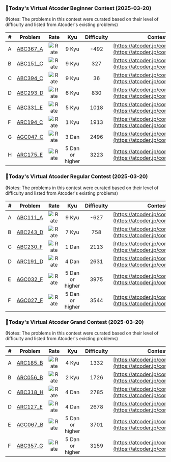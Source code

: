 ### 🌟Today's Virtual Atcoder Beginner Contest (2025-03-20)
(Notes: The problems in this contest were curated based on their level of difficulty and listed from Atcoder's existing problems)

| # | Problem |Rate| Kyu | Difficulty | Contest |
|---| ----- | :--------: | :----------: | :----------: | ---------- |
|A|[ABC367_A](https://atcoder.jp/contests/abc367/tasks/abc367_a)|![Rate](https://img.shields.io/badge/9%20Kyu---492-lightgrey)|9 Kyu|-492|[https://atcoder.jp/contests/abc367](https://atcoder.jp/contests/abc367)|
|B|[ABC151_C](https://atcoder.jp/contests/abc151/tasks/abc151_c)|![Rate](https://img.shields.io/badge/9%20Kyu-327-lightgrey)|9 Kyu|327|[https://atcoder.jp/contests/abc151](https://atcoder.jp/contests/abc151)|
|C|[ABC394_C](https://atcoder.jp/contests/abc394/tasks/abc394_c)|![Rate](https://img.shields.io/badge/9%20Kyu-36-lightgrey)|9 Kyu|36|[https://atcoder.jp/contests/abc394](https://atcoder.jp/contests/abc394)|
|D|[ABC293_D](https://atcoder.jp/contests/abc293/tasks/abc293_d)|![Rate](https://img.shields.io/badge/6%20Kyu-830-brightgreen)|6 Kyu|830|[https://atcoder.jp/contests/abc293](https://atcoder.jp/contests/abc293)|
|E|[ABC331_E](https://atcoder.jp/contests/abc331/tasks/abc331_e)|![Rate](https://img.shields.io/badge/5%20Kyu-1018-brightgreen)|5 Kyu|1018|[https://atcoder.jp/contests/abc331](https://atcoder.jp/contests/abc331)|
|F|[ARC194_C](https://atcoder.jp/contests/arc194/tasks/arc194_c)|![Rate](https://img.shields.io/badge/1%20Kyu-1913-blue)|1 Kyu|1913|[https://atcoder.jp/contests/arc194](https://atcoder.jp/contests/arc194)|
|G|[AGC047_C](https://atcoder.jp/contests/agc047/tasks/agc047_c)|![Rate](https://img.shields.io/badge/3%20Dan-2496-orange)|3 Dan|2496|[https://atcoder.jp/contests/agc047](https://atcoder.jp/contests/agc047)|
|H|[ARC175_E](https://atcoder.jp/contests/arc175/tasks/arc175_e)|![Rate](https://img.shields.io/badge/5%20Dan%20or%20higher-3223-red)|5 Dan or higher|3223|[https://atcoder.jp/contests/arc175](https://atcoder.jp/contests/arc175)|

### 🌟Today's Virtual Atcoder Regular Contest (2025-03-20)
(Notes: The problems in this contest were curated based on their level of difficulty and listed from Atcoder's existing problems)

| # | Problem |Rate| Kyu | Difficulty | Contest |
|---| ----- | :--------: | :----------: | :----------: | ---------- |
|A|[ABC111_A](https://atcoder.jp/contests/abc111/tasks/abc111_a)|![Rate](https://img.shields.io/badge/9%20Kyu---627-lightgrey)|9 Kyu|-627|[https://atcoder.jp/contests/abc111](https://atcoder.jp/contests/abc111)|
|B|[ABC243_D](https://atcoder.jp/contests/abc243/tasks/abc243_d)|![Rate](https://img.shields.io/badge/7%20Kyu-758-critical)|7 Kyu|758|[https://atcoder.jp/contests/abc243](https://atcoder.jp/contests/abc243)|
|C|[ABC230_F](https://atcoder.jp/contests/abc230/tasks/abc230_f)|![Rate](https://img.shields.io/badge/1%20Dan-2113-yellow)|1 Dan|2113|[https://atcoder.jp/contests/abc230](https://atcoder.jp/contests/abc230)|
|D|[ARC191_D](https://atcoder.jp/contests/arc191/tasks/arc191_d)|![Rate](https://img.shields.io/badge/4%20Dan-2631-orange)|4 Dan|2631|[https://atcoder.jp/contests/arc191](https://atcoder.jp/contests/arc191)|
|E|[AGC032_F](https://atcoder.jp/contests/agc032/tasks/agc032_f)|![Rate](https://img.shields.io/badge/5%20Dan%20or%20higher-3975-red)|5 Dan or higher|3975|[https://atcoder.jp/contests/agc032](https://atcoder.jp/contests/agc032)|
|F|[AGC027_F](https://atcoder.jp/contests/agc027/tasks/agc027_f)|![Rate](https://img.shields.io/badge/5%20Dan%20or%20higher-3544-red)|5 Dan or higher|3544|[https://atcoder.jp/contests/agc027](https://atcoder.jp/contests/agc027)|

### 🌟Today's Virtual Atcoder Grand Contest (2025-03-20)
(Notes: The problems in this contest were curated based on their level of difficulty and listed from Atcoder's existing problems)

| # | Problem |Rate| Kyu | Difficulty | Contest |
|---| ----- | :--------: | :----------: | :----------: | ---------- |
|A|[ARC185_B](https://atcoder.jp/contests/arc185/tasks/arc185_b)|![Rate](https://img.shields.io/badge/4%20Kyu-1332-green)|4 Kyu|1332|[https://atcoder.jp/contests/arc185](https://atcoder.jp/contests/arc185)|
|B|[ARC056_B](https://atcoder.jp/contests/arc056/tasks/arc056_b)|![Rate](https://img.shields.io/badge/2%20Kyu-1726-blue)|2 Kyu|1726|[https://atcoder.jp/contests/arc056](https://atcoder.jp/contests/arc056)|
|C|[ABC318_H](https://atcoder.jp/contests/abc318/tasks/abc318_h)|![Rate](https://img.shields.io/badge/4%20Dan-2785-orange)|4 Dan|2785|[https://atcoder.jp/contests/abc318](https://atcoder.jp/contests/abc318)|
|D|[ARC127_E](https://atcoder.jp/contests/arc127/tasks/arc127_e)|![Rate](https://img.shields.io/badge/4%20Dan-2678-orange)|4 Dan|2678|[https://atcoder.jp/contests/arc127](https://atcoder.jp/contests/arc127)|
|E|[AGC067_B](https://atcoder.jp/contests/agc067/tasks/agc067_b)|![Rate](https://img.shields.io/badge/5%20Dan%20or%20higher-3701-red)|5 Dan or higher|3701|[https://atcoder.jp/contests/agc067](https://atcoder.jp/contests/agc067)|
|F|[ABC357_G](https://atcoder.jp/contests/abc357/tasks/abc357_g)|![Rate](https://img.shields.io/badge/5%20Dan%20or%20higher-3159-red)|5 Dan or higher|3159|[https://atcoder.jp/contests/abc357](https://atcoder.jp/contests/abc357)|

